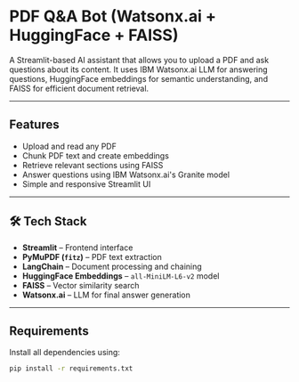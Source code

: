 
#  PDF Q&A Bot (Watsonx.ai + HuggingFace + FAISS)

A Streamlit-based AI assistant that allows you to upload a PDF and ask questions about its content. It uses IBM Watsonx.ai LLM for answering questions, HuggingFace embeddings for semantic understanding, and FAISS for efficient document retrieval.

---

##  Features

-  Upload and read any PDF
-  Chunk PDF text and create embeddings
-  Retrieve relevant sections using FAISS
-  Answer questions using IBM Watsonx.ai's Granite model
-  Simple and responsive Streamlit UI

---

## 🛠️ Tech Stack

- **Streamlit** – Frontend interface  
- **PyMuPDF (`fitz`)** – PDF text extraction  
- **LangChain** – Document processing and chaining  
- **HuggingFace Embeddings** – `all-MiniLM-L6-v2` model  
- **FAISS** – Vector similarity search  
- **Watsonx.ai** – LLM for final answer generation

---

##  Requirements

Install all dependencies using:

```bash
pip install -r requirements.txt

